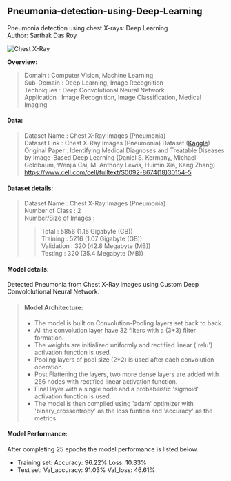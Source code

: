 ## Pneumonia-detection-using-Deep-Learning
Pneumonia detection using chest X-rays: Deep Learning <br /> 
Author: Sarthak Das Roy

![Chest X-Ray](https://user-images.githubusercontent.com/48868854/78462200-c42bdd80-76c7-11ea-8c6d-857debe39c6f.png)

__Overview:__  
> Domain             : Computer Vision, Machine Learning <br /> 
> Sub-Domain         : Deep Learning, Image Recognition <br />
> Techniques         : Deep Convolutional Neural Network <br />
> Application        : Image Recognition, Image Classification, Medical Imaging <br />

 #### Data:  
> Dataset Name     : Chest X-Ray Images (Pneumonia) <br /> 
> Dataset Link     : Chest X-Ray Images (Pneumonia) Dataset ([Kaggle](https://www.kaggle.com/paultimothymooney/chest-xray-pneumonia)) <br /> 
> Original Paper   : Identifying Medical Diagnoses and Treatable Diseases by Image-Based Deep Learning
                   (Daniel S. Kermany, Michael Goldbaum, Wenjia Cai, M. Anthony Lewis, Huimin Xia, Kang Zhang)
                   https://www.cell.com/cell/fulltext/S0092-8674(18)30154-5 <br /> 

 #### Dataset details:
> Dataset Name            : Chest X-Ray Images (Pneumonia) <br /> 
> Number of Class         : 2 <br /> 
> Number/Size of Images   :  <br /> 
>> Total      : 5856 (1.15 Gigabyte (GB)) <br /> 
>> Training   : 5216 (1.07 Gigabyte (GB)) <br /> 
>> Validation : 320  (42.8 Megabyte (MB)) <br /> 
>> Testing    : 320  (35.4 Megabyte (MB)) <br /> 


 #### Model details: <br /> 

Detected Pneumonia from Chest X-Ray images using Custom Deep Convololutional Neural Network. <br /> 
> #### Model Architecture: 
> - The model is built on Convolution-Pooling layers set back to back. <br />
> - All the convolution layer have 32 filters with a (3*3) filter formation. <br />
> - The weights are initialized uniformly and rectified linear ('relu') activation function is used. <br />
> - Pooling layers of pool size (2*2) is used after each convolution operation. <br />
> - Post Flattening the layers, two more dense layers are added with 256 nodes with rectified linear activation function. <br />
> - Final layer with a single node and a probabilistic 'sigmoid' activation function is used. <br />
> - The model is then compiled using 'adam' optimizer with 'binary_crossentropy' as the loss funtion and 'accuracy' as the metrics. <br />


 #### Model Performance: <br />


After completing 25 epochs the model performance is listed below. <br />

- Training set: Accuracy: 96.22% Loss: 10.33% <br />
- Test set: Val_accuracy: 91.03% Val_loss: 46.61% <br />
